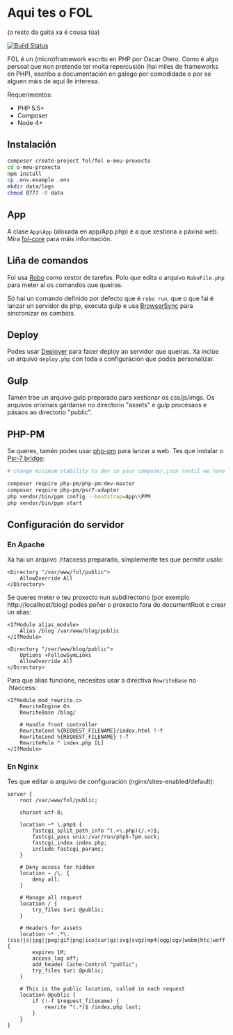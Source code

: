 # Aqui tes o FOL

(o resto da gaita xa é cousa túa)

[![Build Status](https://travis-ci.org/fol-project/fol.svg?branch=master)](https://travis-ci.org/fol-project/fol)

FOL é un (micro)framework escrito en PHP por Oscar Otero. Como é algo persoal que non pretende ter moita repercusión (hai miles de frameworks en PHP), escribo a documentación en galego por comodidade e por se alguen máis de aquí lle interesa.

Requerimentos:

* PHP 5.5+
* Composer
* Node 4+


## Instalación

```bash
composer create-project fol/fol o-meu-proxecto
cd o-meu-proxecto
npm install
cp .env.example .env
mkdir data/logs
chmod 0777 -R data
```

## App

A clase `App\App` (aloxada en app/App.php) é a que xestiona a páxina web. Mira [fol-core](https://github.com/fol-project/core) para máis información.

## Liña de comandos

Fol usa [Robo](http://robo.li/) como xestor de tarefas. Polo que edita o arquivo `RoboFile.php` para meter aí os comandos que queiras.

Só hai un comando definido por defecto que é `robo run`, que o que fai é lanzar un servidor de php, executa gulp e usa [BrowserSync](http://browsersync.io/) para sincronizar os cambios.

## Deploy

Podes usar [Deployer](http://deployer.org/) para facer deploy ao servidor que queiras. Xa inclúe un arquivo `deploy.php` con toda a configuración que podes personalizar.

## Gulp

Tamén trae un arquivo gulp preparado para xestionar os css/js/imgs. Os arquivos orixinais gárdanse no directorio "assets" e gulp procésaos e pásaos ao directorio "public".

## PHP-PM

Se queres, tamén podes usar [php-pm](https://github.com/php-pm/php-pm) para lanzar a web. Tes que instalar o [Psr-7 bridge](https://github.com/php-pm/php-pm-psr7):

```bash
# change minimum-stability to dev in your composer.json (until we have a version tagged): "minimum-stability": "dev"

composer require php-pm/php-pm:dev-master
composer require php-pm/psr7-adapter
php vendor/bin/ppm config --bootstrap=App\\PPM
php vendor/bin/ppm start
```

## Configuración do servidor

### En Apache

Xa hai un arquivo .htaccess preparado, simplemente tes que permitir usalo:

```
<Directory "/var/www/fol/public">
	AllowOverride All
</Directory>
```

Se queres meter o teu proxecto nun subdirectorio (por exemplo http://localhost/blog) podes poñer o proxecto fora do documentRoot e crear un alias:

```
<IfModule alias_module>
	Alias /blog /var/www/blog/public
</IfModule>

<Directory "/var/www/blog/public">
	Options +FollowSymLinks
	AllowOverride All
</Directory>
```
Para que alias funcione, necesitas usar a directiva `RewriteBase` no .htaccess:

```
<IfModule mod_rewrite.c>
    RewriteEngine On
    RewriteBase /blog/

    # Handle front controller
    RewriteCond %{REQUEST_FILENAME}/index.html !-f
    RewriteCond %{REQUEST_FILENAME} !-f
    RewriteRule ^ index.php [L]
</IfModule>
```

### En Nginx

Tes que editar o arquivo de configuración (nginx/sites-enabled/default):

```
server {
	root /var/www/fol/public;

	charset utf-8;

	location ~* \.php$ {
		fastcgi_split_path_info ^(.+\.php)(/.+)$;
		fastcgi_pass unix:/var/run/php5-fpm.sock;
		fastcgi_index index.php;
		include fastcgi_params;
	}

	# Deny access for hidden
	location ~ /\. {
		deny all;
	}

	# Manage all request
	location / {
		try_files $uri @public;
	}

	# Headers for assets
	location ~* .*\.(css|js|jpg|jpeg|gif|png|ico|cur|gz|svg|svgz|mp4|ogg|ogv|webm|htc|woff|eot|ttf)$ {
		expires 1M;
		access_log off;
		add_header Cache-Control "public";
		try_files $uri @public;
	}

	# This is the public location, called in each request
	location @public {
		if (!-f $request_filename) {
			rewrite ^(.*)$ /index.php last;
		}
	}
}
```
